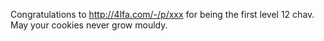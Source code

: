 Congratulations to http://4lfa.com/-/p/xxx for being the first level 12 chav. May your cookies never grow mouldy.